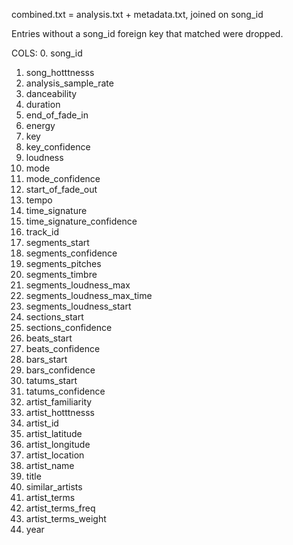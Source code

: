 combined.txt = analysis.txt + metadata.txt, joined on song_id

Entries without a song_id foreign key that matched were dropped.

COLS:
0. song_id
1. song_hotttnesss
2. analysis_sample_rate
3. danceability
4. duration
5. end_of_fade_in
6. energy
7. key
8. key_confidence
9. loudness
10. mode
11. mode_confidence
12. start_of_fade_out
13. tempo
14. time_signature
15. time_signature_confidence
16. track_id
17. segments_start
18. segments_confidence
19. segments_pitches
20. segments_timbre
21. segments_loudness_max
22. segments_loudness_max_time
23. segments_loudness_start
24. sections_start
25. sections_confidence
26. beats_start
27. beats_confidence
28. bars_start
29. bars_confidence
30. tatums_start
31. tatums_confidence
32. artist_familiarity
33. artist_hotttnesss
34. artist_id
35. artist_latitude
36. artist_longitude
37. artist_location
38. artist_name
39. title
40. similar_artists
41. artist_terms
42. artist_terms_freq
43. artist_terms_weight
44. year